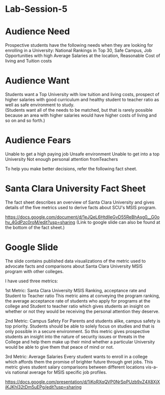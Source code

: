 # Lab-Session-5

# Audience Need

Prospective students have the following needs when they are looking for enrolling in a University: 
National Rankings in Top 30, Safe Campus, Job Opportunities with high Average Salaries at the location, Reasonable Cost of living and Tuition costs
 
# Audience Want 

Students want a Top University with low tuition and living costs, prospect of higher salaries with good curriculum and healthy student to teacher ratio as well as safe environment to study.          
(Students want all of the needs to be matched, but that is rarely possible because an area with higher salaries would have higher costs of living and so on and so forth.)
 
# Audience Fears 

Unable to get a high paying job
Unsafe environment
Unable to get into a top University 
Not enough personal attention fromTeachers      

To help you make better decisions, refer the following fact sheet.

# Santa Clara University Fact Sheet
The fact sheet describes an overview of Santa Clara University and gives details of the five metrics used to derive facts    about SCU's MSIS program.

https://docs.google.com/document/d/1eJQeL6HtdlleGvD55ReBhAsg0__G0ohv_4GdPzc0roM/edit?usp=sharing
(Link to google slide can also be found at the bottom of the fact sheet.)

# Google Slide
The slide contains published data visualizations of the metric used to advocate facts and comparisons about Santa Clara University MSIS program with other colleges.

I have used three metrics:

1st Metric: Santa Clara University MSIS Ranking, acceptance rate and Student to Teacher ratio 
This metric aims at conveying the program ranking, the average acceptance rate of students who apply for programs at the college and Student to teacher ratio which gives students an insight on whether or not they would be receiving the personal attention they deserve.

2nd Metric: Campus Safety
For Parents and students alike, campus safety is top priority. Students should be able to solely focus on studies and that is only possible in a secure environment. So this metric gives prospective students an insight into the nature of security issues or threats in the College and help them make up their mind whether a particular University would be able to give them that peace of mind or not.

3rd Metric: Average Salaries
Every student wants to enroll in a college which affords them the promise of brighter future through gret jobs. This metric gives student salary comparisons between different locations vis-a-vis national average for MSIS specific job profiles.

https://docs.google.com/presentation/d/1iKoRXqQVP0NrSpPUzb9xZ4X8XjXiKJKhl32tDm5uEPg/edit?usp=sharing

